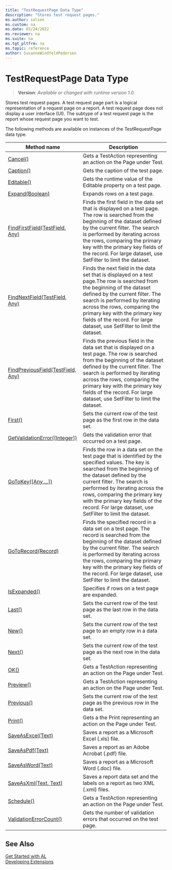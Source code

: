 ```yaml
---
title: "TestRequestPage Data Type"
description: "Stores test request pages."
ms.author: solsen
ms.custom: na
ms.date: 03/24/2022
ms.reviewer: na
ms.suite: na
ms.tgt_pltfrm: na
ms.topic: reference
author: SusanneWindfeldPedersen
---
```

[//]: # (START>DO_NOT_EDIT)
[//]: # (IMPORTANT:Do not edit any of the content between here and the END>DO_NOT_EDIT.)
[//]: # (Any modifications should be made in the .xml files in the ModernDev repo.)
# TestRequestPage Data Type
> **Version**: _Available or changed with runtime version 1.0._

Stores test request pages. A test request page part is a logical representation of a request page on a report. A test request page does not display a user interface (UI). The subtype of a test request page is the report whose request page you want to test.



The following methods are available on instances of the TestRequestPage data type.

|Method name|Description|
|-----------|-----------|
|[Cancel()](testrequestpage-cancel-method.md)|Gets a TestAction representing an action on the Page under Test.|
|[Caption()](testrequestpage-caption-method.md)|Gets the caption of the test page.|
|[Editable()](testrequestpage-editable-method.md)|Gets the runtime value of the Editable property on a test page.|
|[Expand(Boolean)](testrequestpage-expand-method.md)|Expands rows on a test page.|
|[FindFirstField(TestField, Any)](testrequestpage-findfirstfield-method.md)|Finds the first field in the data set that is displayed on a test page. The row is searched from the beginning of the dataset defined by the current filter. The search is performed by iterating across the rows, comparing the primary key with the primary key fields of the record. For large dataset, use SetFilter to limit the dataset.|
|[FindNextField(TestField, Any)](testrequestpage-findnextfield-method.md)|Finds the next field in the data set that is displayed on a test page.The row is searched from the beginning of the dataset defined by the current filter. The search is performed by iterating across the rows, comparing the primary key with the primary key fields of the record. For large dataset, use SetFilter to limit the dataset.|
|[FindPreviousField(TestField, Any)](testrequestpage-findpreviousfield-method.md)|Finds the previous field in the data set that is displayed on a test page. The row is searched from the beginning of the dataset defined by the current filter. The search is performed by iterating across the rows, comparing the primary key with the primary key fields of the record. For large dataset, use SetFilter to limit the dataset.|
|[First()](testrequestpage-first-method.md)|Sets the current row of the test page as the first row in the data set.|
|[GetValidationError([Integer])](testrequestpage-getvalidationerror-method.md)|Gets the validation error that occurred on a test page.|
|[GoToKey([Any,...])](testrequestpage-gotokey-method.md)|Finds the row in a data set on the test page that is identified by the specified values. The key is searched from the beginning of the dataset defined by the current filter. The search is performed by iterating across the rows, comparing the primary key with the primary key fields of the record. For large dataset, use SetFilter to limit the dataset.|
|[GoToRecord(Record)](testrequestpage-gotorecord-method.md)|Finds the specified record in a data set on a test page. The record is searched from the beginning of the dataset defined by the current filter. The search is performed by iterating across the rows, comparing the primary key with the primary key fields of the record. For large dataset, use SetFilter to limit the dataset.|
|[IsExpanded()](testrequestpage-isexpanded-method.md)|Specifies if rows on a test page are expanded.|
|[Last()](testrequestpage-last-method.md)|Sets the current row of the test page as the last row in the data set.|
|[New()](testrequestpage-new-method.md)|Sets the current row of the test page to an empty row in a data set.|
|[Next()](testrequestpage-next-method.md)|Sets the current row of the test page as the next row in the data set.|
|[OK()](testrequestpage-ok-method.md)|Gets a TestAction representing an action on the Page under Test.|
|[Preview()](testrequestpage-preview-method.md)|Gets a TestAction representing an action on the Page under Test.|
|[Previous()](testrequestpage-previous-method.md)|Sets the current row of the test page as the previous row in the data set.|
|[Print()](testrequestpage-print-method.md)|Gets a the Print representing an action on the Page under Test.|
|[SaveAsExcel(Text)](testrequestpage-saveasexcel-method.md)|Saves a report as a Microsoft Excel (.xls) file.|
|[SaveAsPdf(Text)](testrequestpage-saveaspdf-method.md)|Saves a report as an Adobe Acrobat (.pdf) file.|
|[SaveAsWord(Text)](testrequestpage-saveasword-method.md)|Saves a report as a Microsoft Word (.doc) file.|
|[SaveAsXml(Text, Text)](testrequestpage-saveasxml-method.md)|Saves a report data set and the labels on a report as two XML (.xml) files.|
|[Schedule()](testrequestpage-schedule-method.md)|Gets a TestAction representing an action on the Page under Test.|
|[ValidationErrorCount()](testrequestpage-validationerrorcount-method.md)|Gets the number of validation errors that occurred on the test page.|

[//]: # (IMPORTANT: END>DO_NOT_EDIT)
## See Also  
[Get Started with AL](../../devenv-get-started.md)  
[Developing Extensions](../../devenv-dev-overview.md)  